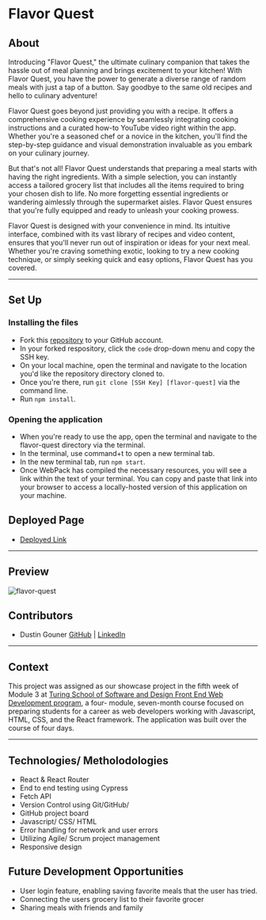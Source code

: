 # Flavor Quest

## About
Introducing "Flavor Quest," the ultimate culinary companion that takes the hassle out of meal planning and brings excitement to your kitchen! With Flavor Quest, you have the power to generate a diverse range of random meals with just a tap of a button. Say goodbye to the same old recipes and hello to culinary adventure!

Flavor Quest goes beyond just providing you with a recipe. It offers a comprehensive cooking experience by seamlessly integrating cooking instructions and a curated how-to YouTube video right within the app. Whether you're a seasoned chef or a novice in the kitchen, you'll find the step-by-step guidance and visual demonstration invaluable as you embark on your culinary journey.

But that's not all! Flavor Quest understands that preparing a meal starts with having the right ingredients. With a simple selection, you can instantly access a tailored grocery list that includes all the items required to bring your chosen dish to life. No more forgetting essential ingredients or wandering aimlessly through the supermarket aisles. Flavor Quest ensures that you're fully equipped and ready to unleash your cooking prowess.

Flavor Quest is designed with your convenience in mind. Its intuitive interface, combined with its vast library of recipes and video content, ensures that you'll never run out of inspiration or ideas for your next meal. Whether you're craving something exotic, looking to try a new cooking technique, or simply seeking quick and easy options, Flavor Quest has you covered.
 

---

## Set Up 

### Installing the files
 - Fork this [repository](https://github.com/dustingouner/flavor-quest) to your GitHub account. 
 - In your forked respository, click the `code` drop-down menu and copy the SSH key.
 - On your local machine, open the terminal and navigate to the location you'd like the repository directory cloned to. 
 - Once you're there, run `git clone [SSH Key] [flavor-quest]` via the command line.
 - Run `npm install`. 

### Opening the application
 - When you're ready to use the app, open the terminal and navigate to the flavor-quest directory via the terminal.
 - In the terminal, use command+t to open a new terminal tab. 
 - In the new terminal tab, run `npm start`.
 - Once WebPack has compiled the necessary resources, you will see a link within the text of your terminal. You can copy and paste that link into your browser to access a locally-hosted version of this application on your machine. 

## Deployed Page
- [Deployed Link](https://flavor-quest.vercel.app/)
---

## Preview

![flavor-quest](https://github.com/dustingouner/flavor-quest/assets/117230717/28fa1c2e-2fd8-487f-9011-3890e8e529be)



## Contributors

- Dustin Gouner  [GitHub](https://github.com/dustingouner) | [LinkedIn](https://www.linkedin.com/in/dustin-gouner/) <br>


---

## Context
This project was assigned as our showcase project in the fifth week of Module 3 at [Turing School of Software and Design Front End Web Development program](https://frontend.turing.edu/), a four- module, seven-month course focused on preparing students for a career as web developers working with Javascript, HTML, CSS, and the React framework. The application was built over the course of four days.

---

## Technologies/ Metholodologies
- React & React Router
- End to end testing using Cypress
- Fetch API
- Version Control using Git/GitHub/ 
- GitHub project board
- Javascript/ CSS/ HTML
- Error handling for network and user errors
- Utilizing Agile/ Scrum project management
- Responsive design

## Future Development Opportunities
- User login feature, enabling saving favorite meals that the user has tried.
- Connecting the users grocery list to their favorite grocer
- Sharing meals with friends and family


